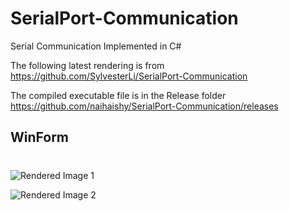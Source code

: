 # SerialPort-Communication
Serial Communication Implemented in C#

The following latest rendering is from https://github.com/SylvesterLi/SerialPort-Communication

The compiled executable file is in the Release folder https://github.com/naihaishy/SerialPort-Communication/releases

## WinForm
#
![Rendered Image 1](https://github.com/SylvesterLi/SerialPort-Communication/blob/master/%E7%AE%80%E4%BB%8B/intr.jpg) 

![Rendered Image 2](https://github.com/SylvesterLi/SerialPort-Communication/blob/master/%E7%AE%80%E4%BB%8B/introducing1.jpg) 

